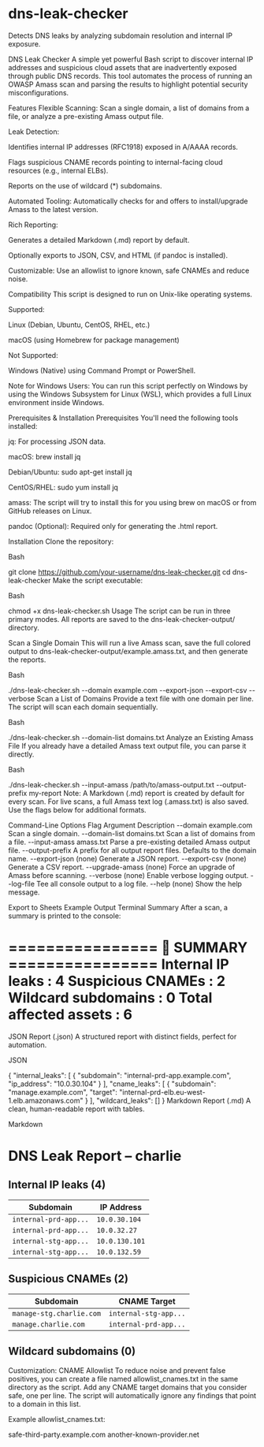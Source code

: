 # dns-leak-checker
Detects DNS leaks by analyzing subdomain resolution and internal IP exposure.

DNS Leak Checker 
A simple yet powerful Bash script to discover internal IP addresses and suspicious cloud assets that are inadvertently exposed through public DNS records. This tool automates the process of running an OWASP Amass scan and parsing the results to highlight potential security misconfigurations.

Features
Flexible Scanning: Scan a single domain, a list of domains from a file, or analyze a pre-existing Amass output file.

Leak Detection:

Identifies internal IP addresses (RFC1918) exposed in A/AAAA records.

Flags suspicious CNAME records pointing to internal-facing cloud resources (e.g., internal ELBs).

Reports on the use of wildcard (*) subdomains.

Automated Tooling: Automatically checks for and offers to install/upgrade Amass to the latest version.

Rich Reporting:

Generates a detailed Markdown (.md) report by default.

Optionally exports to JSON, CSV, and HTML (if pandoc is installed).

Customizable: Use an allowlist to ignore known, safe CNAMEs and reduce noise.

️Compatibility
This script is designed to run on Unix-like operating systems.

Supported:

Linux (Debian, Ubuntu, CentOS, RHEL, etc.)

macOS (using Homebrew for package management)

Not Supported:

Windows (Native) using Command Prompt or PowerShell.

Note for Windows Users: You can run this script perfectly on Windows by using the Windows Subsystem for Linux (WSL), which provides a full Linux environment inside Windows.

Prerequisites & Installation
Prerequisites
You'll need the following tools installed:

jq: For processing JSON data.

macOS: brew install jq

Debian/Ubuntu: sudo apt-get install jq

CentOS/RHEL: sudo yum install jq

amass: The script will try to install this for you using brew on macOS or from GitHub releases on Linux.

pandoc (Optional): Required only for generating the .html report.

Installation
Clone the repository:

Bash

git clone https://github.com/your-username/dns-leak-checker.git
cd dns-leak-checker
Make the script executable:

Bash

chmod +x dns-leak-checker.sh
Usage
The script can be run in three primary modes. All reports are saved to the dns-leak-checker-output/ directory.

Scan a Single Domain
This will run a live Amass scan, save the full colored output to dns-leak-checker-output/example.amass.txt, and then generate the reports.

Bash

./dns-leak-checker.sh --domain example.com --export-json --export-csv --verbose
Scan a List of Domains
Provide a text file with one domain per line. The script will scan each domain sequentially.

Bash

./dns-leak-checker.sh --domain-list domains.txt
Analyze an Existing Amass File
If you already have a detailed Amass text output file, you can parse it directly.

Bash

./dns-leak-checker.sh --input-amass /path/to/amass-output.txt --output-prefix my-report
Note: A Markdown (.md) report is created by default for every scan. For live scans, a full Amass text log (.amass.txt) is also saved. Use the flags below for additional formats.

Command-Line Options
Flag	Argument	Description
--domain	example.com	Scan a single domain.
--domain-list	domains.txt	Scan a list of domains from a file.
--input-amass	amass.txt	Parse a pre-existing detailed Amass output file.
--output-prefix	<name>	A prefix for all output report files. Defaults to the domain name.
--export-json	(none)	Generate a JSON report.
--export-csv	(none)	Generate a CSV report.
--upgrade-amass	(none)	Force an upgrade of Amass before scanning.
--verbose	(none)	Enable verbose logging output.
--log-file	<file>	Tee all console output to a log file.
--help	(none)	Show the help message.

Export to Sheets
Example Output
Terminal Summary
After a scan, a summary is printed to the console:

================ 🧾  SUMMARY ================
Internal IP leaks   : 4
Suspicious CNAMEs   : 2
Wildcard subdomains : 0
Total affected assets : 6
=============================================
JSON Report (.json)
A structured report with distinct fields, perfect for automation.

JSON

{
  "internal_leaks": [
    {
      "subdomain": "internal-prd-app.example.com",
      "ip_address": "10.0.30.104"
    }
  ],
  "cname_leaks": [
    {
      "subdomain": "manage.example.com",
      "target": "internal-prd-elb.eu-west-1.elb.amazonaws.com"
    }
  ],
  "wildcard_leaks": []
}
Markdown Report (.md)
A clean, human-readable report with tables.

Markdown

# DNS Leak Report – charlie

## Internal IP leaks (4)

| Subdomain | IP Address |
|---|---|
| `internal-prd-app...` | `10.0.30.104` |
| `internal-prd-app...` | `10.0.32.27` |
| `internal-stg-app...` | `10.0.130.101` |
| `internal-stg-app...` | `10.0.132.59` |

## Suspicious CNAMEs (2)

| Subdomain | CNAME Target |
|---|---|
| `manage-stg.charlie.com` | `internal-stg-app...` |
| `manage.charlie.com` | `internal-prd-app...` |

## Wildcard subdomains (0)
Customization: CNAME Allowlist
To reduce noise and prevent false positives, you can create a file named allowlist_cnames.txt in the same directory as the script. Add any CNAME target domains that you consider safe, one per line. The script will automatically ignore any findings that point to a domain in this list.

Example allowlist_cnames.txt:

safe-third-party.example.com
another-known-provider.net
